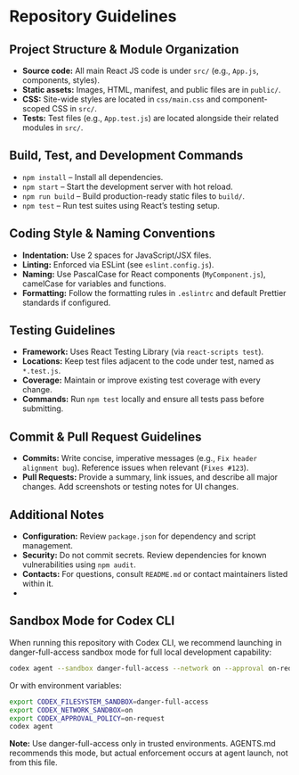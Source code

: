 # Repository Guidelines
## Project Structure & Module Organization
- **Source code:** All main React JS code is under `src/` (e.g., `App.js`, components, styles).
- **Static assets:** Images, HTML, manifest, and public files are in `public/`.
- **CSS:** Site-wide styles are located in `css/main.css` and component-scoped CSS in `src/`.
- **Tests:** Test files (e.g., `App.test.js`) are located alongside their related modules in `src/`.
## Build, Test, and Development Commands
- `npm install` – Install all dependencies.
- `npm start` – Start the development server with hot reload.
- `npm run build` – Build production-ready static files to `build/`.
- `npm test` – Run test suites using React’s testing setup.
## Coding Style & Naming Conventions
- **Indentation:** Use 2 spaces for JavaScript/JSX files.
- **Linting:** Enforced via ESLint (see `eslint.config.js`).
- **Naming:** Use PascalCase for React components (`MyComponent.js`), camelCase for variables and functions.
- **Formatting:** Follow the formatting rules in `.eslintrc` and default Prettier standards if configured.
## Testing Guidelines
- **Framework:** Uses React Testing Library (via `react-scripts test`).
- **Locations:** Keep test files adjacent to the code under test, named as `*.test.js`.
- **Coverage:** Maintain or improve existing test coverage with every change.
- **Commands:** Run `npm test` locally and ensure all tests pass before submitting.
## Commit & Pull Request Guidelines
- **Commits:** Write concise, imperative messages (e.g., `Fix header alignment bug`). Reference issues when relevant (`Fixes #123`).
- **Pull Requests:** Provide a summary, link issues, and describe all major changes. Add screenshots or testing notes for UI changes.
## Additional Notes
- **Configuration:** Review `package.json` for dependency and script management.
- **Security:** Do not commit secrets. Review dependencies for known vulnerabilities using `npm audit`.
- **Contacts:** For questions, consult `README.md` or contact maintainers listed within it.
-
## Sandbox Mode for Codex CLI

When running this repository with Codex CLI, we recommend launching in danger-full-access sandbox mode for full local development capability:

```sh
codex agent --sandbox danger-full-access --network on --approval on-request
```

Or with environment variables:

```sh
export CODEX_FILESYSTEM_SANDBOX=danger-full-access
export CODEX_NETWORK_SANDBOX=on
export CODEX_APPROVAL_POLICY=on-request
codex agent
```

**Note:** Use danger-full-access only in trusted environments. AGENTS.md recommends this mode, but actual enforcement occurs at agent launch, not from this file.
